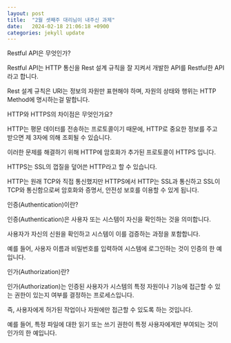 ```yaml
---
layout: post
title:  "2월 셋째주 대리님이 내주신 과제"
date:   2024-02-18 21:06:18 +0900
categories: jekyll update
---
```

Restful API은 무엇인가?

Restful API는 HTTP 통신을 Rest 설계 규칙을 잘 지켜서 개발한 API를 Restful한 API라고 합니다.

Rest 설계 규칙은 URI는 정보의 자원만 표현해야 하며, 자원의 상태와 행위는 HTTP Method에 명시하는걸 말합니다.


HTTP와 HTTPS의 차이점은 무엇인가요?

HTTP는 평문 데이터를 전송하는 프로토콜이기 때문에, HTTP로 중요한 정보를 주고 받으면 제 3자에 의해 조회될 수 있습니다.

이러한 문제를 해결하기 위해 HTTP에 암호화가 추가된 프로토콜이 HTTPS 입니다.

HTTPS는 SSL의 껍질을 덮어쓴 HTTP라고 할 수 있습니다.

HTTP는 원래 TCP와 직접 통신했지만 HTTPS에서 HTTP는 SSL과 통신하고 SSL이 TCP와 통신함으로써 암호화와 증명서, 안전성 보호를 이용할 수 있게 됩니다.


인증(Authentication)이란?

인증(Authentication)은 사용자 또는 시스템이 자신을 확인하는 것을 의미합니다.

사용자가 자신의 신원을 확인하고 시스템이 이를 검증하는 과정을 포함합니다.

예를 들어, 사용자 이름과 비밀번호를 입력하여 시스템에 로그인하는 것이 인증의 한 예입니다.


인가(Authorization)란?

인가(Authorization)는 인증된 사용자가 시스템의 특정 자원이나 기능에 접근할 수 있는 권한이 있는지 여부를 결정하는 프로세스입니다.

즉, 사용자에게 허가된 작업이나 자원에만 접근할 수 있도록 하는 것입니다.

예를 들어, 특정 파일에 대한 읽기 또는 쓰기 권한이 특정 사용자에게만 부여되는 것이 인가의 한 예입니다.
